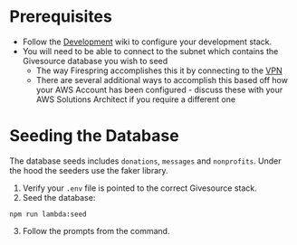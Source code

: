 # Prerequisites
* Follow the [Development](development.md) wiki to configure your development stack.
* You will need to be able to connect to the subnet which contains the Givesource database you wish to seed
  * The way Firespring accomplishes this it by connecting to the [VPN](https://github.com/firespring/engineering-devops/blob/master/documentation/vpn.md)
  * There are several additional ways to accomplish this based off how your AWS Account has been configured - discuss these with your AWS Solutions Architect if you require a different one

# Seeding the Database
The database seeds includes `donations`, `messages` and `nonprofits`. Under the hood the seeders use the faker library.

1. Verify your `.env` file is pointed to the correct Givesource stack.
2. Seed the database:
  ```
  npm run lambda:seed
  ```
3. Follow the prompts from the command.
